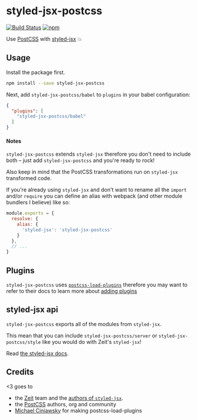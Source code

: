 # styled-jsx-postcss

[![Build Status](https://travis-ci.org/giuseppeg/styled-jsx-postcss.svg?branch=master)](https://travis-ci.org/giuseppeg/styled-jsx-postcss)
[![npm](https://img.shields.io/npm/v/styled-jsx-postcss.svg)](https://www.npmjs.com/package/styled-jsx-postcss)

Use [PostCSS](https://github.com/postcss/postcss) with [styled-jsx](https://github.com/zeit/styled-jsx) 💥

## Usage

Install the package first.

```bash
npm install --save styled-jsx-postcss
```

Next, add `styled-jsx-postcss/babel` to `plugins` in your babel configuration:

```json
{
  "plugins": [
    "styled-jsx-postcss/babel"
  ]
}
```

#### Notes

`styled-jsx-postcss` extends `styled-jsx` therefore you don't need to include both – just add `styled-jsx-postcss` and you're ready to rock!

Also keep in mind that the PostCSS transformations run on `styled-jsx` transformed code.

If you're already using `styled-jsx` and don't want to rename all the `import` and/or `require` you can define an alias with webpack (and other module bundlers I believe) like so:

```js
module.exports = {
  resolve: {
    alias: {
      'styled-jsx': 'styled-jsx-postcss'
    }
  },
  // ...
}
```

## Plugins

`styled-jsx-postcss` uses [`postcss-load-plugins`](https://www.npmjs.com/package/postcss-load-plugins) therefore you may want to refer to their docs to learn more about [adding plugins](https://www.npmjs.com/package/postcss-load-plugins#packagejson)

## styled-jsx api

`styled-jsx-postcss` exports all of the modules from `styled-jsx`.

This mean that you can include `styled-jsx-postcss/server` or `styled-jsx-postcss/style` like you would do with Zeit's `styled-jsx`!

Read [the styled-jsx docs](https://github.com/zeit/styled-jsx#readme).

## Credits

<3 goes to

* the [Zeit](https://zeit.co) team and the [authors of `styled-jsx`](https://github.com/zeit/styled-jsx/#authors).
* the [PostCSS](https://github.com/postcss/postcss) authors, org and community
* [Michael Ciniawsky](https://github.com/michael-ciniawsky) for making postcss-load-plugins
